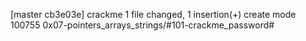 [master cb3e03e] crackme
 1 file changed, 1 insertion(+)
 create mode 100755 0x07-pointers_arrays_strings/#101-crackme_password#
